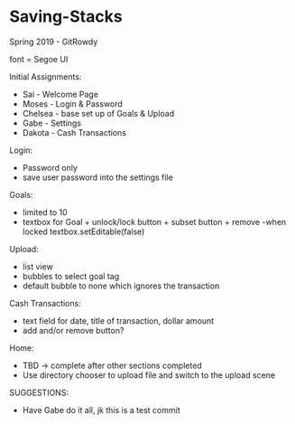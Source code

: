 # Saving-Stacks #
Spring 2019 - GitRowdy


font = Segoe UI

Initial Assignments:
 * Sai - Welcome Page
 * Moses - Login & Password
 *  Chelsea - base set up of Goals & Upload 
 *  Gabe - Settings
 *  Dakota - Cash Transactions

Login:
* Password only
* save user password into the settings file

Goals:
* limited to 10
* textbox for Goal + unlock/lock button + subset button + remove
-when locked textbox.setEditable(false)

Upload:
* list view
* bubbles to select goal tag
* default bubble to none which ignores the transaction

Cash Transactions:
* text field for date, title of transaction, dollar amount
* add and/or remove button?

Home:
* TBD -> complete after other sections completed
* Use directory chooser to upload file and switch to the upload scene


SUGGESTIONS:
* Have Gabe do it all, jk this is a test commit

